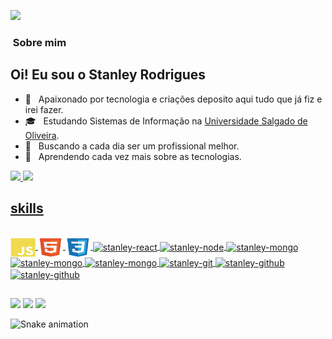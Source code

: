 
![](https://komarev.com/ghpvc/?username=stanley-rodrigues&color=red)

<h3> &nbsp;Sobre mim </h3>

## Oi! Eu sou o Stanley Rodrigues

- 🤔 &nbsp; Apaixonado por tecnologia e criações deposito aqui tudo que já fiz e irei fazer.
- 🎓 &nbsp; Estudando Sistemas de Informação na <a href="https://universo.edu.br/">Universidade Salgado de Oliveira</a>.
- 💼 &nbsp; Buscando a cada dia ser um profissional melhor.
- 🌱 &nbsp; Aprendendo cada vez mais sobre as tecnologias.
 <div>
  <a href="https://github.com/stanley-rodrigues">
  <img height="180em" src="https://github-readme-stats.vercel.app/api?username=stanley-rodrigues&show_icons=true&theme=dracula&include_all_commits=true&count_private=true"/>
  <img height="180em" src="https://github-readme-stats.vercel.app/api/top-langs/?username=stanley-rodrigues&layout=compact&langs_count=7&theme=dracula"/>
</div>
 
 ## skills
 
<div style="display: inline_block"><br>
  <img align="center" alt="stanley-Js" height="30" width="40" src="https://raw.githubusercontent.com/devicons/devicon/master/icons/javascript/javascript-plain.svg">
  <img align="center" alt="stanley-HTML" height="30" width="40" src="https://raw.githubusercontent.com/devicons/devicon/master/icons/html5/html5-original.svg">
  <img align="center" alt="stanley-CSS" height="30" width="40" src="https://raw.githubusercontent.com/devicons/devicon/master/icons/css3/css3-original.svg">
  <img align="center" alt="stanley-react" height="30" width="40" src="https://cdn.jsdelivr.net/gh/devicons/devicon/icons/react/react-original.svg" />
  <img align="center" alt="stanley-node" height="30" width="40" src="https://cdn.jsdelivr.net/gh/devicons/devicon/icons/nodejs/nodejs-original.svg" />
 <img align="center" alt="stanley-mongo" height="30" width="40" src="https://cdn.jsdelivr.net/gh/devicons/devicon/icons/mongodb/mongodb-original.svg" />
 <img align="center" alt="stanley-mongo" height="30" width="40" src="https://cdn.jsdelivr.net/gh/devicons/devicon/icons/postgresql/postgresql-original.svg" />
<img align="center" alt="stanley-mongo" height="30" width="40" src="https://cdn.jsdelivr.net/gh/devicons/devicon/icons/sequelize/sequelize-original.svg" />
<img align="center" alt="stanley-git" height="30" width="40" src="https://cdn.jsdelivr.net/gh/devicons/devicon/icons/git/git-original.svg" />
 <img align="center" alt="stanley-github" height="30" width="40" src="https://cdn.jsdelivr.net/gh/devicons/devicon/icons/github/github-original.svg" />
 <img align="center" alt="stanley-github" height="30" width="40" src="https://cdn.jsdelivr.net/gh/devicons/devicon/icons/docker/docker-original.svg" />



</div>
  
  ##
 
<div> 
  
  <a href="https://www.instagram.com/stanleyrodrigues__/" target="_blank"><img src="https://img.shields.io/badge/-Instagram-%23E4405F?style=for-the-badge&logo=instagram&logoColor=white" target="_blank"></a>
  <a href = "mailto:stanleyrodriguessilva@gmail.com"><img src="https://img.shields.io/badge/-Gmail-%23333?style=for-the-badge&logo=gmail&logoColor=white" target="_blank"></a>
  <a href="https://www.linkedin.com/in/stanley-rodrigues/" target="_blank"><img src="https://img.shields.io/badge/-LinkedIn-%230077B5?style=for-the-badge&logo=linkedin&logoColor=white" target="_blank"></a> 
 
  ![Snake animation](https://github.com/stanley-rodrigues/Stanley-Rodrigues/blob/output/github-contribution-grid-snake.svg)
 
</div>
